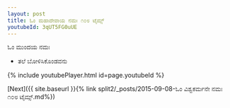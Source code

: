 ```yaml
---
layout: post
title: ಓಂ ಮಹಾದೇವಾಯ ನಮಃ ೧೦೮ ಟೈಮ್ಸ್
youtubeId: 3qUT5FG0uUE
---
```

 
 
 ಓಂ ಮುಂದಯ ನಮಃ  
 
 -  ತಲೆ ಬೋಳಿಸಿಕೊಂಡವನು 
 
  
 
  
 
 
 
 
 
 


{% include youtubePlayer.html id=page.youtubeId %}
 
[Next]({{ site.baseurl }}{% link  split2/_posts/2015-09-08-ಓಂ ವಿಶ್ವಕರ್ಮನೇ ನಮಃ ೧೦೮ ಟೈಮ್ಸ್.md%})
 
